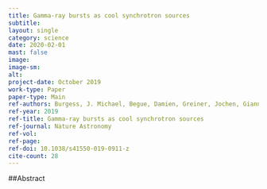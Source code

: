 ```yaml
---
title: Gamma-ray bursts as cool synchrotron sources
subtitle: 
layout: single
category: science
date: 2020-02-01
mast: false
image: 
image-sm: 
alt: 
project-date: October 2019
work-type: Paper
paper-type: Main
ref-authors: Burgess, J. Michael, Begue, Damien, Greiner, Jochen, Giannios, Dimitrios, Bacelj, Ana, Berlato, Francesco
ref-year: 2019
ref-title: Gamma-ray bursts as cool synchrotron sources
ref-journal: Nature Astronomy
ref-vol: 
ref-page: 
ref-doi: 10.1038/s41550-019-0911-z
cite-count: 28
---
```



##Abstract
